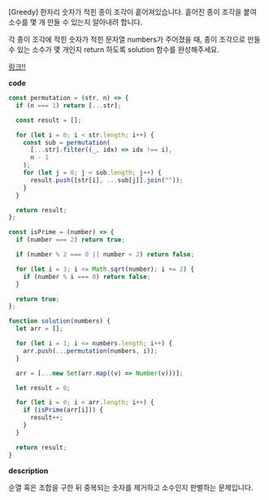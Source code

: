 [Greedy] 한자리 숫자가 적힌 종이 조각이 흩어져있습니다. 흩어진 종이 조각을 붙여 소수를 몇 개 만들 수 있는지 알아내려 합니다.

각 종이 조각에 적힌 숫자가 적힌 문자열 numbers가 주어졌을 때, 종이 조각으로 만들 수 있는 소수가 몇 개인지 return 하도록 solution 함수를 완성해주세요.

[링크!!](https://programmers.co.kr/learn/courses/30/lessons/42839)

**code**

```js
const permutation = (str, n) => {
  if (n === 1) return [...str];

  const result = [];

  for (let i = 0; i < str.length; i++) {
    const sub = permutation(
      [...str].filter((_, idx) => idx !== i),
      n - 1
    );
    for (let j = 0; j < sub.length; j++) {
      result.push([str[i], ...sub[j]].join(""));
    }
  }

  return result;
};

const isPrime = (number) => {
  if (number === 2) return true;

  if (number % 2 === 0 || number < 2) return false;

  for (let i = 3; i <= Math.sqrt(number); i += 2) {
    if (number % i === 0) return false;
  }

  return true;
};

function solution(numbers) {
  let arr = [];

  for (let i = 1; i <= numbers.length; i++) {
    arr.push(...permutation(numbers, i));
  }

  arr = [...new Set(arr.map((v) => Number(v)))];

  let result = 0;

  for (let i = 0; i < arr.length; i++) {
    if (isPrime(arr[i])) {
      result++;
    }
  }

  return result;
}
```

**description**

순열 혹은 조합을 구한 뒤 중복되는 숫자를 제거하고 소수인지 판별하는 문제입니다.
